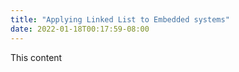 ```yaml
---
title: "Applying Linked List to Embedded systems"
date: 2022-01-18T00:17:59-08:00
---
```


This content
